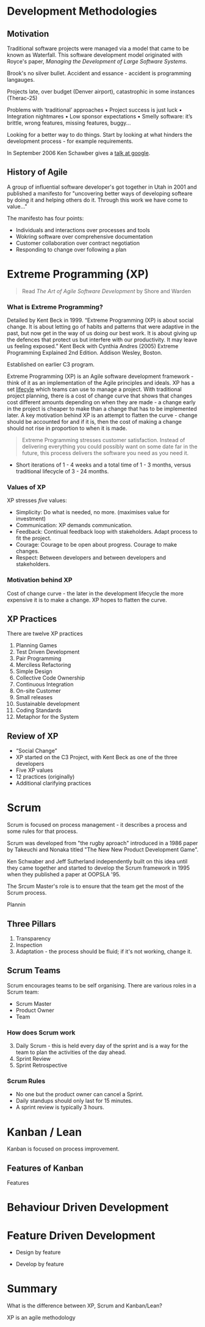 # Development Methodologies 

## Motivation 

Traditional software projects were managed via a model that came to be known as Waterfall. This software development model originated with Royce's paper, _Managing the Development of Large Software Systems_. 

Brook's no silver bullet. Accident and essance - accident is programming langauges. 

Projects late, over budget (Denver airport), catastrophic in some instances (Therac-25)

Problems with ‘traditional’ approaches
• Project success is just luck
• Integration nightmares
• Low sponsor expectations
• Smelly software: it’s brittle, wrong features, missing features, buggy...

Looking for a better way to do things. Start by looking at what hinders the development process - for example requirements.

In September 2006 Ken Schawber gives a [talk at google](https://www.youtube.com/watch?v=IyNPeTn8fpo&feature=youtu.be&t=48m50s).

## History of Agile 

A group of influential software developer's got together in Utah in 2001 and published a manifesto for "uncovering better ways of developing softeare by doing it and helping others do it. Through this work we have come to value..." 

The manifesto has four points: 

- Individuals and interactions over processes and tools 
- Wokring software over comprehensive documentation
- Customer collaboration over contract negotiation
- Responding to change over following a plan


# Extreme Programming (XP)

> Read _The Art of Agile Software Development_ by Shore and Warden

### What is Extreme Programming?

Detailed by Kent Beck in 1999. “Extreme Programming (XP) is about social change. It is about letting go of habits and patterns that were adaptive in the past, but now get in the way of us doing our best work. It is about giving up the defences that protect us but interfere with our productivity. It may leave us feeling exposed.”
Kent Beck with Cynthia Andres (2005) Extreme Programming Explained 2nd Edition. Addison Wesley, Boston.

Established on earlier C3 program. 

Extreme Programming (XP) is an Agile software development framework - think of it as an implementation of the Agile principles and ideals. XP has a set [lifecyle](http://www.extremeprogramming.org/map/project.html) which teams can use to manage a project. With traditional project planning, there is a cost of change curve that shows that changes cost different amounts depending on when they are made - a change early in the project is cheaper to make than a change that has to be implemented later. A key motivation behind XP is an attempt to flatten the curve - change should be accounted for and if it is, then the cost of making a change should not rise in proportion to when it is made.   

> Extreme Programming stresses customer satisfaction. Instead of delivering everything you could possibly want on some date far in the future, this process delivers the software you need as you need it.


- Short iterations of 1 - 4 weeks and a total time of 1 - 3 months, versus traditional lifecycle of 3 - 24 months. 

### Values of XP

XP stresses _five_ values: 

- Simplicity: Do what is needed, no more. (maximises value for investment)
- Communication: XP demands communication.
- Feedback: Continual feedback loop with stakeholders. Adapt process to fit the project.
- Courage: Courage to be open about progress. Courage to make changes.
- Respect: Between developers and between developers and stakeholders.


### Motivation behind XP

Cost of change curve - the later in the development lifecycle the more expensive it is to make a change. XP hopes to flatten the curve.  

## XP Practices 

There are twelve XP practices

1. Planning Games
2. Test Driven Development
3. Pair Programming
4. Merciless Refactoring
5. Simple Design 
6. Collective Code Ownership
7. Continuous Integration
8. On-site Customer
9. Small releases
10. Sustainable development
11. Coding Standards 
12. Metaphor for the System 

## Review of XP 

- “Social Change”
- XP started on the C3 Project, with Kent Beck as one of the three developers
- Five XP values
- 12 practices (originally)
- Additional clarifying practices

# Scrum 

Scrum is focused on process management - it describes a process and some rules for that process. 

Scrum was developed from "the rugby aproach" introduced in a 1986 paper by Takeuchi and Nonaka titled "The New New Product Development Game". 

Ken Schwaber and Jeff Sutherland independently built on this idea until they came together and started to develop the Scrum framework in 1995 when they published a paper at OOPSLA '95. 

The Srcum Master's role is to ensure that the team get the most of the Scrum process.

Plannin

## Three Pillars 

1. Transparency
2. Inspection
3. Adaptation - the process should be fluid; if it's not working, change it. 

## Scrum Teams 

Scrum encourages teams to be self organising. There are various roles in a Scrum team: 

- Scrum Master 
- Product Owner 
- Team 

### How does Scrum work 

3. Daily Scrum - this is held every day of the sprint and is a way for the team to plan the activities of the day ahead. 
4. Sprint Review
5. Sprint Retrospective

### Scrum Rules 

- No one but the product owner can cancel a Sprint. 
- Daily standups should only last for 15 minutes. 
- A sprint review is typically 3 hours. 


# Kanban / Lean

Kanban is focused on process improvement. 



## Features of Kanban 

Features 



# Behaviour Driven Development 








# Feature Driven Development 

- Design by feature 

- Develop by feature 


# Summary 

What is the difference between XP, Scrum and Kanban/Lean? 

XP is an agile methodology  